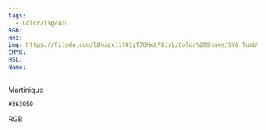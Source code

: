 ```yaml
---
tags:
  - Color/Tag/NTC
RGB:
Hex:
img: https://filedn.com/l0hpzxl1f01yT7GHxtF8cyk/Color%20Snake/SVG_Tumb%20Mass%20No%20Name/363050.svg
CMYK:
HSL:
Name:
---
```

Martinique
```palette
#363050
```
RGB
